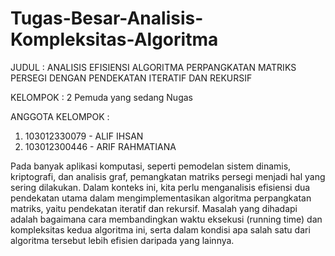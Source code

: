 # Tugas-Besar-Analisis-Kompleksitas-Algoritma

JUDUL :              ANALISIS EFISIENSI ALGORITMA PERPANGKATAN MATRIKS PERSEGI DENGAN PENDEKATAN ITERATIF DAN REKURSIF

KELOMPOK :           2 Pemuda yang sedang Nugas

ANGGOTA KELOMPOK :
1. 103012330079 - ALIF IHSAN
2. 103012300446 - ARIF RAHMATIANA
                     

Pada banyak aplikasi komputasi, seperti pemodelan sistem dinamis, kriptografi, dan analisis graf, pemangkatan matriks persegi menjadi hal yang sering dilakukan. Dalam konteks ini, kita perlu menganalisis efisiensi dua pendekatan utama dalam mengimplementasikan algoritma perpangkatan matriks, yaitu pendekatan iteratif dan rekursif. Masalah yang dihadapi adalah bagaimana cara membandingkan waktu eksekusi (running time) dan kompleksitas kedua algoritma ini, serta dalam kondisi apa salah satu dari algoritma tersebut lebih efisien daripada yang lainnya.
